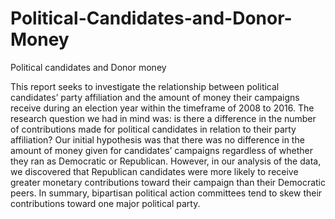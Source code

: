 # Political-Candidates-and-Donor-Money
Political candidates and Donor money

This report seeks to investigate the relationship between political candidates’ party affiliation and the amount of money their campaigns receive during an election year within the timeframe of 2008 to 2016. The research question we had in mind was: is there a difference in the number of contributions made for political candidates in relation to their party affiliation? Our initial hypothesis was that there was no difference in the amount of money given for candidates’ campaigns regardless of whether they ran as Democratic or Republican. However, in our analysis of the data, we discovered that Republican candidates were more likely to receive greater monetary contributions toward their campaign than their Democratic peers. In summary, bipartisan political action committees tend to skew their contributions toward one major political party.

